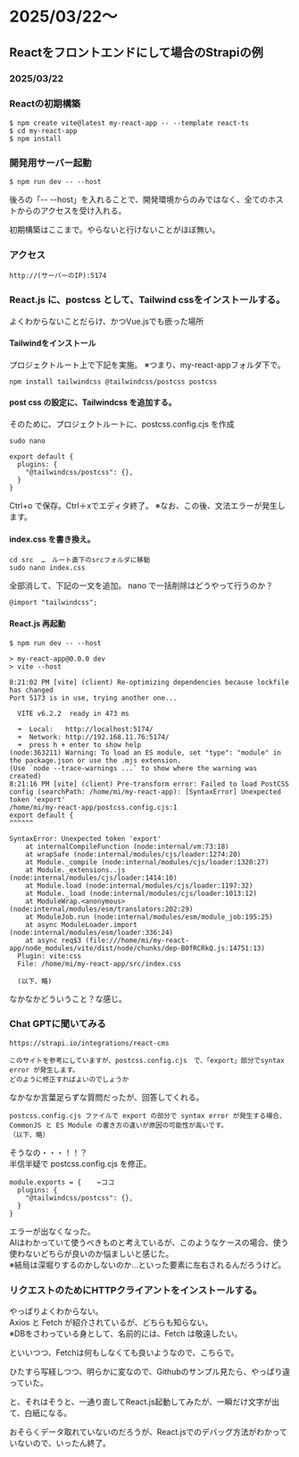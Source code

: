 # 2025/03/22～

## Reactをフロントエンドにして場合のStrapiの例

### 2025/03/22

### Reactの初期構築

```
$ npm create vite@latest my-react-app -- --template react-ts
$ cd my-react-app
$ npm install
```

### 開発用サーバー起動

```
$ npm run dev -- --host
```

後ろの「-- --host」を入れることで、開発環境からのみではなく、全てのホストからのアクセスを受け入れる。

初期構築はここまで。やらないと行けないことがほぼ無い。

### アクセス

```
http://(サーバーのIP):5174
```

### React.js に、postcss として、Tailwind cssをインストールする。

よくわからないことだらけ、かつVue.jsでも嵌った場所

#### Tailwindをインストール

プロジェクトルート上で下記を実施。
※つまり、my-react-appフォルダ下で。

```
npm install tailwindcss @tailwindcss/postcss postcss
```

#### post css の設定に、Tailwindcss を追加する。

そのために、プロジェクトルートに、postcss.config.cjs を作成

```
sudo nano
```

```
export default {
  plugins: {
    "@tailwindcss/postcss": {},
  }
}
```

Ctrl+o で保存。Ctrl＋xでエディタ終了。
※なお、この後、文法エラーが発生します。

#### index.css を書き換え。

```
cd src  …　ルート直下のsrcフォルダに移動
sudo nano index.css
```

全部消して、下記の一文を追加。
nano で一括削除はどうやって行うのか？

```
@import "tailwindcss";
```

#### React.js 再起動

```
$ npm run dev -- --host

> my-react-app@0.0.0 dev
> vite --host

8:21:02 PM [vite] (client) Re-optimizing dependencies because lockfile has changed
Port 5173 is in use, trying another one...

  VITE v6.2.2  ready in 473 ms

  ➜  Local:   http://localhost:5174/
  ➜  Network: http://192.168.11.76:5174/
  ➜  press h + enter to show help
(node:363211) Warning: To load an ES module, set "type": "module" in the package.json or use the .mjs extension.
(Use `node --trace-warnings ...` to show where the warning was created)
8:21:16 PM [vite] (client) Pre-transform error: Failed to load PostCSS config (searchPath: /home/mi/my-react-app): [SyntaxError] Unexpected token 'export'
/home/mi/my-react-app/postcss.config.cjs:1
export default {
^^^^^^

SyntaxError: Unexpected token 'export'
    at internalCompileFunction (node:internal/vm:73:18)
    at wrapSafe (node:internal/modules/cjs/loader:1274:20)
    at Module._compile (node:internal/modules/cjs/loader:1320:27)
    at Module._extensions..js (node:internal/modules/cjs/loader:1414:10)
    at Module.load (node:internal/modules/cjs/loader:1197:32)
    at Module._load (node:internal/modules/cjs/loader:1013:12)
    at ModuleWrap.<anonymous> (node:internal/modules/esm/translators:202:29)
    at ModuleJob.run (node:internal/modules/esm/module_job:195:25)
    at async ModuleLoader.import (node:internal/modules/esm/loader:336:24)
    at async req$3 (file:///home/mi/my-react-app/node_modules/vite/dist/node/chunks/dep-B0fRCRkQ.js:14751:13)
  Plugin: vite:css
  File: /home/mi/my-react-app/src/index.css

  (以下、略)
  ```

  なかなかどういうこと？な感じ。

### Chat GPTに聞いてみる

```
https://strapi.io/integrations/react-cms

このサイトを参考にしていますが、postcss.config.cjs　で、「export」部分でsyntax error が発生します。
どのように修正すればよいのでしょうか
```
なかなか言葉足らずな質問だったが、回答してくれる。

```
postcss.config.cjs ファイルで export の部分で syntax error が発生する場合、CommonJS と ES Module の書き方の違いが原因の可能性が高いです。
（以下、略）
```
そうなの・・・！！？  
半信半疑で postcss.config.cjs を修正。

```
module.exports = {    ←ココ
  plugins: {
    "@tailwindcss/postcss": {},
  }
}
```

エラーが出なくなった。  
AIはわかっていて使うべきものと考えているが、このようなケースの場合、使う使わないどちらが良いのか悩ましいと感じた。  
※結局は深堀りするのかしないのか…といった要素に左右されるんだろうけど。

### リクエストのためにHTTPクライアントをインストールする。

やっぱりよくわからない。  
Axios と Fetch が紹介されているが、どちらも知らない。  
※DBをさわっている身として、名前的には、Fetch は敬遠したい。

といいつつ、Fetchは何もしなくても良いようなので、こちらで。

ひたすら写経しつつ、明らかに変なので、Githubのサンプル見たら、やっぱり違っていた。

と、それはそうと、一通り直してReact.js起動してみたが、一瞬だけ文字が出て、白紙になる。

おそらくデータ取れていないのだろうが、React.jsでのデバッグ方法がわかっていないので、いったん終了。

